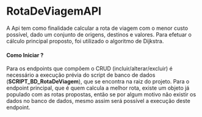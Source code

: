 # RotaDeViagemAPI
 A Api tem como finalidade calcular a rota de viagem com o menor custo possível, dado um conjunto de origens, destinos e valores. 
 Para efetuar o cálculo principal proposto, foi utilizado o algoritmo de Dijkstra.
 
#### Como Iniciar ?
Para os endpoints que compõem o CRUD (incluir/alterar/excluir) é necessário a execução prévia do script de banco de dados (**SCRIPT_BD_RotaDeViagem**), que se encontra na raiz do projeto.
Para o endpoint principal, que é quem calcula a melhor rota, existe um objeto já populado com as rotas propostas, então se por algum motivo não existir os dados no banco de dados, mesmo assim será possível a execução deste endpoint.

